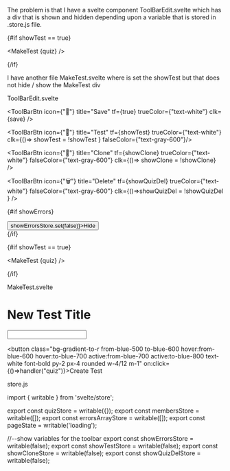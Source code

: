 The problem is that I have a svelte component ToolBarEdit.svelte which has a div that is shown and hidden depending upon a variable that is stored in .store.js file.

{#if showTest == true}
<!-- <HideIfNot ifNot={showTest}> -->
<MakeTest  {quiz}  />
<!-- </HideIfNot> -->
{/if}

I have another file MakeTest.svelte where is set the showTest but that does not hide / show the MakeTest div


ToolBarEdit.svelte
<script>
////////////-store variables--///////
import { quizStore , membersStore } from '../store';
quizStore.subscribe(value => quiz = value);
membersStore.subscribe(value => members = Object.values(value));
$: quiz = $quizStore; 
$: members = $membersStore;
////////////-store variables--///////

import Clone from "./Clone.svelte";
import MakeTest from "./MakeTest.svelte";
import { fade } from 'svelte/transition';
import QuizDel from "./QuizDel.svelte";
import PublishErrors from '../ErrorsArray/PublishErrors.svelte';
import {showErrorsStore,showTestStore,showCloneStore,showQuizDelStore} from "../store";
import save from "./save";
import ToolBar from '$lib/toolbar/ToolBar.svelte';
import HideIfNot from '$lib/cmp/HideIfNot.svelte';
import ToolBarBtn from '$lib/toolbar/ToolBarBtn.svelte';


$: showErrors = $showErrorsStore;
$: showTest = $showTestStore;
$: showClone = $showCloneStore;
$: showQuizDel = $showQuizDelStore;
showErrorsStore.set(false);
 
 
</script>

<ToolBar>


<ToolBarBtn  icon={"💾"} title="Save" tf={true} trueColor={"text-white"} clk={save}  />


<ToolBarBtn  icon={"🚀"} title="Test"  tf={showTest} trueColor={"text-white"}  
clk={()=> showTest = !showTest } falseColor={"text-gray-600"}/>

<ToolBarBtn  icon={"🐑"} title="Clone" tf={showClone} trueColor={"text-white"}  falseColor={"text-gray-600"}
clk={()=> showClone = !showClone} />

<ToolBarBtn  icon={"🗑️"} title="Delete" tf={showQuizDel} trueColor={"text-white"} falseColor={"text-gray-600"}
clk={()=>showQuizDel = !showQuizDel } />

</ToolBar>


<!---The divs which are out of the toolbar div-->

<div class="w-full bg-gray-800">

{#if showErrors}
<!-- <HideIfNot ifNot={showErrors}> -->
<div class="p-2 m-2 bg-gray-600 border-white border-2 rounded-md"
in:fade={{ delay: 300 }} out:fade={{ delay: 300 }} >
<PublishErrors />
<button 
class="bg-gray-700 rounded-md m-1 p-1  hover:bg-gray-600 active:bg-gray-800"
on:click={()=>showErrorsStore.set(false)}>Hide</button>
</div>
{/if}
<!-- </HideIfNot> -->

<HideIfNot ifNot={showClone}>
<Clone  {quiz} />
</HideIfNot>

{#if showTest == true}
<!-- <HideIfNot ifNot={showTest}> -->
<MakeTest  {quiz}  />
<!-- </HideIfNot> -->
{/if}

<HideIfNot ifNot={showQuizDel}>
<QuizDel  {quiz} />
</HideIfNot>


</div>
MakeTest.svelte
<script>
import { toast } from '@zerodevx/svelte-toast';
import { BASE_URL } from '$lib/js/config.js';
import { fade } from 'svelte/transition';
import ajaxPost from '$lib/js/ajaxPost';
import checkBeforePub from "../check/checkBeforePub";
export let quiz;
// export let openDivFn;
// import {errorsArrayStore,showErrorsStore} from "../store.js";
import {showErrorsStore,errorsArrayStore,showTestStore,showCloneStore,showQuizDelStore} from "../store";
  let newPRojectName = "";

const handler = async(quizType)=>{
  showTestStore.set(false);return;
  const errorsArray = checkBeforePub(quiz);
  if (errorsArray.length > 0){
  errorsArrayStore.set(errorsArray);
  showErrorsStore.set(true);
  showTestStore.set(false);
  return;
  }
  
  const resp = await ajaxPost(`${BASE_URL}/survey/maketest` , { id : quiz._id ,title :newPRojectName});
  
  if (resp.ok) {
      newPRojectName = "";
      const data = await resp.json();
      // debugger;
      toast.push( "New Test Created" );

  }else {
      const data = await resp.json();

      toast.push( data.errormsg );
  }

}

</script>
<br/>

<div class="w-full  m-0 p-0"
in:fade={{ delay: 300 }} out:fade={{ delay: 300 }}>

<div class=" p-2  text-center  bg-gray-800 
rounded-md border-2 border-white ">

<h1 class="m-1 text-slate-200 text-2xl underline">New Test Title</h1>
<input class="bg-gray-700 text-white  w-10/12 m-1 rounded-lg"  type="text" bind:value={newPRojectName} >

<br/>

<button class="bg-gradient-to-r from-blue-500 to-blue-600 hover:from-blue-600 hover:to-blue-700 active:from-blue-700 active:to-blue-800 text-white font-bold py-2 px-4 rounded w-4/12 m-1" on:click={()=>handler("quiz")}>Create Test</button>

</div>
</div>
store.js

import { writable } from 'svelte/store';

export const quizStore = writable({});
export const membersStore = writable([]);
export const errorsArrayStore = writable([]);
export const pageState = writable('loading');

//--show variables for the toolbar
export const showErrorsStore = writable(false);
export const showTestStore = writable(false);
export const showCloneStore = writable(false);
export const showQuizDelStore = writable(false);


